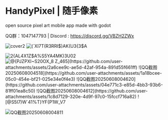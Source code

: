 # HandyPixel | 随手像素

open source pixel art mobile app made with godot
 
QQ群：1047147793 | Discord : https://discord.gg/VBZH2ZWx

![cover2](https://github.com/user-attachments/assets/fd1a32da-6a0f-4cbb-84b9-a0cefd458c21)
![(`XI7T(R3RRI$)AK(U3{3$A](https://github.com/user-attachments/assets/a9ccf0b2-b60c-4b02-95da-ab5eda3f73ec)

![2{AL4X1Z$A%S5YA4MK)3U02](https://github.com/user-attachments/assets/e6c92b4a-3ca4-43e3-b009-d7852a70886d)
![@{PJZPXI~S20OX_8 Z$_465](https://github.com/user-attachments/assets/2a6cee9c-ae5d-42af-954a-891d55f661ff)
![QQ截图20250608004518](https://github.com/user-attachments/assets/1a18bcee-05c0-454e-bf21-025e34e0f4e3)
![QQ截图20250608004620](https://github.com/user-attachments/assets/04e771c3-e85d-4bb3-93b6-81ff01ea8c50)
![QQ截图20250608004612](https://github.com/user-attachments/assets/1c8d7129-320e-4d9f-97c0-15fccf716a82)
![@S5I7)W$`41%T}YF{P1W_V7](https://github.com/user-attachments/assets/02ee0064-8324-4736-8d7e-f8f6142bfb23)


![QQ截图20250608004811](https://github.com/user-attachments/assets/7a2ad2de-4aa6-4a6d-8b63-c68852ab9cd7)
